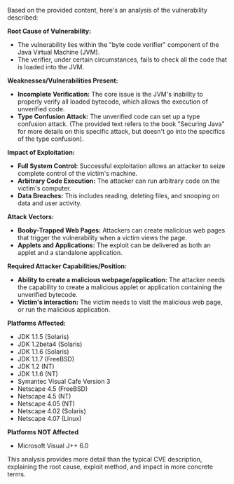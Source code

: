 Based on the provided content, here's an analysis of the vulnerability described:

**Root Cause of Vulnerability:**

*   The vulnerability lies within the "byte code verifier" component of the Java Virtual Machine (JVM).
*   The verifier, under certain circumstances, fails to check all the code that is loaded into the JVM.

**Weaknesses/Vulnerabilities Present:**

*   **Incomplete Verification:** The core issue is the JVM's inability to properly verify all loaded bytecode, which allows the execution of unverified code.
*   **Type Confusion Attack:** The unverified code can set up a type confusion attack. (The provided text refers to the book "Securing Java" for more details on this specific attack, but doesn't go into the specifics of the type confusion).

**Impact of Exploitation:**

*   **Full System Control:** Successful exploitation allows an attacker to seize complete control of the victim's machine.
*   **Arbitrary Code Execution:** The attacker can run arbitrary code on the victim's computer.
*   **Data Breaches:** This includes reading, deleting files, and snooping on data and user activity.

**Attack Vectors:**

*   **Booby-Trapped Web Pages:** Attackers can create malicious web pages that trigger the vulnerability when a victim views the page.
*   **Applets and Applications:** The exploit can be delivered as both an applet and a standalone application.

**Required Attacker Capabilities/Position:**

*   **Ability to create a malicious webpage/application:** The attacker needs the capability to create a malicious applet or application containing the unverified bytecode.
*   **Victim's interaction:** The victim needs to visit the malicious web page, or run the malicious application.

**Platforms Affected:**
*   JDK 1.1.5 (Solaris)
*   JDK 1.2beta4 (Solaris)
*   JDK 1.1.6 (Solaris)
*   JDK 1.1.7 (FreeBSD)
*   JDK 1.2 (NT)
*   JDK 1.1.6 (NT)
*   Symantec Visual Cafe Version 3
*   Netscape 4.5 (FreeBSD)
*   Netscape 4.5 (NT)
*   Netscape 4.05 (NT)
*   Netscape 4.02 (Solaris)
*   Netscape 4.07 (Linux)
  
**Platforms NOT Affected**
*   Microsoft Visual J++ 6.0

This analysis provides more detail than the typical CVE description, explaining the root cause, exploit method, and impact in more concrete terms.